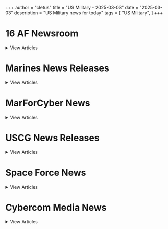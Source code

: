 +++ 
author = "cletus"
title = "US Military - 2025-03-03"
date = "2025-03-03"
description = "US Military news for today"
tags = [
    "US Military",
]
+++

# 16 AF Newsroom

<details>
<summary>View Articles</summary>
<br>

1 - <a href='https://www.google.com/search?q=16th+Air+Force+member+stays+resilient+through+kidney+disease' target='_blank' rel='noopener noreferrer'>Search - </a> <a href='https://12ft.io/https://www.16af.af.mil/Newsroom/Article-Display/Article/4062792/16th-air-force-member-stays-resilient-through-kidney-disease/' target='_blank' rel='noopener noreferrer'>16th Air Force member stays resilient through kidney disease</a>

2 - <a href='https://www.google.com/search?q=526th+Intelligence+Squadron+creates+MIDNITE+APEX%2C+increasing+combat+readiness+for+peer+conflict' target='_blank' rel='noopener noreferrer'>Search - </a> <a href='https://12ft.io/https://www.16af.af.mil/Newsroom/Article-Display/Article/4026872/526th-intelligence-squadron-creates-midnite-apex-increasing-combat-readiness-fo/' target='_blank' rel='noopener noreferrer'>526th Intelligence Squadron creates MIDNITE APEX, increasing combat readiness for peer conflict</a>

3 - <a href='https://www.google.com/search?q=363d+ISR+Wing+recognized+with+Meritorious+Unit+Award+from+June+1%2C+2023+to+May+31%2C+2024' target='_blank' rel='noopener noreferrer'>Search - </a> <a href='https://12ft.io/https://www.16af.af.mil/Newsroom/Article-Display/Article/4015496/363d-isr-wing-recognized-with-meritorious-unit-award-from-june-1-2023-to-may-31/' target='_blank' rel='noopener noreferrer'>363d ISR Wing recognized with Meritorious Unit Award from June 1, 2023 to May 31, 2024</a>

4 - <a href='https://www.google.com/search?q=AFTAC+hosts+scouts+for+merit+badge+event' target='_blank' rel='noopener noreferrer'>Search - </a> <a href='https://12ft.io/https://www.16af.af.mil/Newsroom/Article-Display/Article/3999424/aftac-hosts-scouts-for-merit-badge-event/' target='_blank' rel='noopener noreferrer'>AFTAC hosts scouts for merit badge event</a>

5 - <a href='https://www.google.com/search?q=COMACC%2C+Command+Chief+immerse+into+AFTAC+mission' target='_blank' rel='noopener noreferrer'>Search - </a> <a href='https://12ft.io/https://www.16af.af.mil/Newsroom/Article-Display/Article/3998301/comacc-command-chief-immerse-into-aftac-mission/' target='_blank' rel='noopener noreferrer'>COMACC, Command Chief immerse into AFTAC mission</a>

6 - <a href='https://www.google.com/search?q=16th+Air+Force+strengthens+strategic+partnerships%2C+increases+interoperability+in+NATO%C3%A2%C2%80%C2%99s+largest+cyber+defense+exercise' target='_blank' rel='noopener noreferrer'>Search - </a> <a href='https://12ft.io/https://www.16af.af.mil/Newsroom/Article-Display/Article/3992107/16th-air-force-strengthens-strategic-partnerships-increases-interoperability-in/' target='_blank' rel='noopener noreferrer'>16th Air Force strengthens strategic partnerships, increases interoperability in NATOâs largest cyber defense exercise</a>

7 - <a href='https://www.google.com/search?q=16th+Air+Force+continues+Poland+Cyber+Command+partnership+with+first-ever+malware+attack+exercise' target='_blank' rel='noopener noreferrer'>Search - </a> <a href='https://12ft.io/https://www.16af.af.mil/Newsroom/Article-Display/Article/3985460/16th-air-force-continues-poland-cyber-command-partnership-with-first-ever-malwa/' target='_blank' rel='noopener noreferrer'>16th Air Force continues Poland Cyber Command partnership with first-ever malware attack exercise</a>

8 - <a href='https://www.google.com/search?q=Defense+Attach%C3%A9+group+visits+16th+Air+Force%2C+prepares+for+integrated+deterrence' target='_blank' rel='noopener noreferrer'>Search - </a> <a href='https://12ft.io/https://www.16af.af.mil/Newsroom/Article-Display/Article/3925601/defense-attach-group-visits-16th-air-force-prepares-for-integrated-deterrence/' target='_blank' rel='noopener noreferrer'>Defense Attaché group visits 16th Air Force, prepares for integrated deterrence</a>

9 - <a href='https://www.google.com/search?q=Growing+Cyber+threats+prompt+Philippine+Army%C3%A2%C2%80%C2%99s+1st+16th+AF+visit' target='_blank' rel='noopener noreferrer'>Search - </a> <a href='https://12ft.io/https://www.16af.af.mil/Newsroom/Article-Display/Article/3928155/growing-cyber-threats-prompt-philippine-armys-1st-16th-af-visit/' target='_blank' rel='noopener noreferrer'>Growing Cyber threats prompt Philippine Armyâs 1st 16th AF visit</a>

10 - <a href='https://www.google.com/search?q=Commentary%3A+My+first+time+riding+the+Memorial+to+Memorial+Cycling+Event' target='_blank' rel='noopener noreferrer'>Search - </a> <a href='https://12ft.io/https://www.16af.af.mil/Newsroom/Article-Display/Article/3926621/commentary-my-first-time-riding-the-memorial-to-memorial-cycling-event/' target='_blank' rel='noopener noreferrer'>Commentary: My first time riding the Memorial to Memorial Cycling Event</a>

11 - <a href='https://www.google.com/search?q=US+Army+launches+2025+Tenant+Satisfaction+Survey+to+enhance+housing+quality' target='_blank' rel='noopener noreferrer'>Search - </a> <a href='https://12ft.io/https://www.16af.af.mil/Newsroom/article/283470/us_army_launches_2025_tenant_satisfaction_survey_to_enhance_housing_quality' target='_blank' rel='noopener noreferrer'>US Army launches 2025 Tenant Satisfaction Survey to enhance housing quality</a>

12 - <a href='https://www.google.com/search?q=Driscoll+sworn+in+as+26th+Secretary+of+the+Army' target='_blank' rel='noopener noreferrer'>Search - </a> <a href='https://12ft.io/https://www.16af.af.mil/Newsroom/article/283476/driscoll_sworn_in_as_26th_secretary_of_the_army' target='_blank' rel='noopener noreferrer'>Driscoll sworn in as 26th Secretary of the Army</a>

13 - <a href='https://www.google.com/search?q=FACT+SHEET%3A+Army+Food+Program' target='_blank' rel='noopener noreferrer'>Search - </a> <a href='https://12ft.io/https://www.16af.af.mil/Newsroom/article/283418/fact_sheet_army_food_program' target='_blank' rel='noopener noreferrer'>FACT SHEET: Army Food Program</a>

14 - <a href='https://www.google.com/search?q=Fort+Liberty+is+renamed+Fort+Bragg%2C+effective+immediately' target='_blank' rel='noopener noreferrer'>Search - </a> <a href='https://12ft.io/https://www.16af.af.mil/Newsroom/article/283111/fort_liberty_is_renamed_fort_bragg_effective_immediately' target='_blank' rel='noopener noreferrer'>Fort Liberty is renamed Fort Bragg, effective immediately</a>

15 - <a href='https://www.google.com/search?q=Army+prepares+to+celebrate+its+250th+birthday+on+June+14%2C+2025' target='_blank' rel='noopener noreferrer'>Search - </a> <a href='https://12ft.io/https://www.16af.af.mil/Newsroom/article/282965/army_prepares_to_celebrate_its_250th_birthday_on_june_14_2025' target='_blank' rel='noopener noreferrer'>Army prepares to celebrate its 250th birthday on June 14, 2025</a>

16 - <a href='https://www.google.com/search?q=Army+breaks+ground+on+state-of-the-art+6.8+mm+ammunition+production+facility' target='_blank' rel='noopener noreferrer'>Search - </a> <a href='https://12ft.io/https://www.16af.af.mil/Newsroom/article/282896/army_breaks_ground_on_state_of_the_art_6_8_mm_ammunition_production_facility' target='_blank' rel='noopener noreferrer'>Army breaks ground on state-of-the-art 6.8 mm ammunition production facility</a>

17 - <a href='https://www.google.com/search?q=U.S.+Army+South+leads+joint+task+force+in+support+of+illegal+alien+holding+operation+in+Guantanamo+Bay' target='_blank' rel='noopener noreferrer'>Search - </a> <a href='https://12ft.io/https://www.16af.af.mil/Newsroom/article/282782/u_s_army_south_leads_joint_task_force_in_support_of_illegal_alien_holding_operation_in_guantanamo_bay' target='_blank' rel='noopener noreferrer'>U.S. Army South leads joint task force in support of illegal alien holding operation in Guantanamo Bay</a>

18 - <a href='https://www.google.com/search?q=Army+identifies+Third+Soldier+involved+in+Helicopter+Crash' target='_blank' rel='noopener noreferrer'>Search - </a> <a href='https://12ft.io/https://www.16af.af.mil/Newsroom/article/282772/army_identifies_third_soldier_involved_in_helicopter_crash' target='_blank' rel='noopener noreferrer'>Army identifies Third Soldier involved in Helicopter Crash</a>

19 - <a href='https://www.google.com/search?q=FACT+SHEET%3A+DCA+Crash-Army+aviation+operational+insights+in+the+NCR' target='_blank' rel='noopener noreferrer'>Search - </a> <a href='https://12ft.io/https://www.16af.af.mil/Newsroom/article/282769/fact_sheet_dca_crash_army_aviation_operational_insights_in_the_ncr' target='_blank' rel='noopener noreferrer'>FACT SHEET: DCA Crash-Army aviation operational insights in the NCR</a>

20 - <a href='https://www.google.com/search?q=The+Department+of+Army+identifies+two+of+three+Army+Soldiers+involved+in+Helicopter+Crash' target='_blank' rel='noopener noreferrer'>Search - </a> <a href='https://12ft.io/https://www.16af.af.mil/Newsroom/article/282768/the_department_of_army_identifies_two_of_three_army_soldiers_involved_in_helicopter_crash' target='_blank' rel='noopener noreferrer'>The Department of Army identifies two of three Army Soldiers involved in Helicopter Crash</a>

21 - <a href='https://www.google.com/search?q=Recovery+Underway+for+U.S.+Army+Helicopter+Crash' target='_blank' rel='noopener noreferrer'>Search - </a> <a href='https://12ft.io/https://www.16af.af.mil/Newsroom/article/282760/recovery_underway_for_u_s_army_helicopter_crash' target='_blank' rel='noopener noreferrer'>Recovery Underway for U.S. Army Helicopter Crash</a>

22 - <a href='https://www.google.com/search?q=President+to+honor+seven+Soldiers+with+nation%E2%80%99s+top+valor+award' target='_blank' rel='noopener noreferrer'>Search - </a> <a href='https://12ft.io/https://www.16af.af.mil/Newsroom/article/282349/president_to_honor_seven_soldiers_with_nations_top_valor_award' target='_blank' rel='noopener noreferrer'>President to honor seven Soldiers with nation’s top valor award</a>

23 - <a href='https://www.google.com/search?q=Army+considers+microreactors+to+increase+installation+readiness+and+resilience' target='_blank' rel='noopener noreferrer'>Search - </a> <a href='https://12ft.io/https://www.16af.af.mil/Newsroom/article/282104/army_considers_microreactors_to_increase_installation_readiness_and_resilience' target='_blank' rel='noopener noreferrer'>Army considers microreactors to increase installation readiness and resilience</a>

24 - <a href='https://www.google.com/search?q=Honoring+excellence%3A+2024+Army+Acquisition+Executive+Awards+celebrate+acquisition+innovators' target='_blank' rel='noopener noreferrer'>Search - </a> <a href='https://12ft.io/https://www.16af.af.mil/Newsroom/article/282100/honoring_excellence_2024_army_acquisition_executive_awards_celebrate_acquisition_innovators' target='_blank' rel='noopener noreferrer'>Honoring excellence: 2024 Army Acquisition Executive Awards celebrate acquisition innovators</a>

25 - <a href='https://www.google.com/search?q=U.S.+Army+releases+%E2%80%98America%E2%80%99s+Army%3A+2024+Year+in+Review%E2%80%99' target='_blank' rel='noopener noreferrer'>Search - </a> <a href='https://12ft.io/https://www.16af.af.mil/Newsroom/article/281829/u_s_army_releases_americas_army_2024_year_in_review' target='_blank' rel='noopener noreferrer'>U.S. Army releases ‘America’s Army: 2024 Year in Review’</a>

26 - <a href='https://www.google.com/search?q=During+a+Pentagon+ceremony+the+Secretary+of+the+Army+appoints+five+new+civilian+aides' target='_blank' rel='noopener noreferrer'>Search - </a> <a href='https://12ft.io/https://www.16af.af.mil/Newsroom/article/281767/during_a_pentagon_ceremony_the_secretary_of_the_army_appoints_five_new_civilian_aides' target='_blank' rel='noopener noreferrer'>During a Pentagon ceremony the Secretary of the Army appoints five new civilian aides</a>

27 - <a href='https://www.google.com/search?q=Army+releases+Fiscal+Year+2024+Annual+Financial+Report+and+audit+results' target='_blank' rel='noopener noreferrer'>Search - </a> <a href='https://12ft.io/https://www.16af.af.mil/Newsroom/article/281378/army_releases_fiscal_year_2024_annual_financial_report_and_audit_results' target='_blank' rel='noopener noreferrer'>Army releases Fiscal Year 2024 Annual Financial Report and audit results</a>

28 - <a href='https://www.google.com/search?q=U.S.+Army+awards+contract+for+domestic+TNT+production' target='_blank' rel='noopener noreferrer'>Search - </a> <a href='https://12ft.io/https://www.16af.af.mil/Newsroom/article/281247/u_s_army_awards_contract_for_domestic_tnt_production' target='_blank' rel='noopener noreferrer'>U.S. Army awards contract for domestic TNT production</a>

29 - <a href='https://www.google.com/search?q=Army+launches+pilot+to+explore+generative+AI+for+acquisition+activities' target='_blank' rel='noopener noreferrer'>Search - </a> <a href='https://12ft.io/https://www.16af.af.mil/Newsroom/article/280500/army_launches_pilot_to_explore_generative_ai_for_acquisition_activities' target='_blank' rel='noopener noreferrer'>Army launches pilot to explore generative AI for acquisition activities</a>

30 - <a href='https://www.google.com/search?q=Army+to+pilot+secure%2C+cloud+environment+for+small+businesses+in+the+defense+industrial+base' target='_blank' rel='noopener noreferrer'>Search - </a> <a href='https://12ft.io/https://www.16af.af.mil/Newsroom/article/280537/army_to_pilot_secure_cloud_environment_for_small_businesses_in_the_defense_industrial_base' target='_blank' rel='noopener noreferrer'>Army to pilot secure, cloud environment for small businesses in the defense industrial base</a>

31 - <a href='https://www.google.com/search?q=Army+exceeds+FY+2024+active+duty+recruiting+goals' target='_blank' rel='noopener noreferrer'>Search - </a> <a href='https://12ft.io/https://www.16af.af.mil/Newsroom/article/280028/army_exceeds_fy_2024_active_duty_recruiting_goals' target='_blank' rel='noopener noreferrer'>Army exceeds FY 2024 active duty recruiting goals</a>

32 - <a href='https://www.google.com/search?q=2024+class+of+the+Army+Acquisition+Hall+of+Fame+announced' target='_blank' rel='noopener noreferrer'>Search - </a> <a href='https://12ft.io/https://www.16af.af.mil/Newsroom/article/279956/2024_class_of_the_army_acquisition_hall_of_fame_announced' target='_blank' rel='noopener noreferrer'>2024 class of the Army Acquisition Hall of Fame announced</a>

33 - <a href='https://www.google.com/search?q=Ukrainian+President+Zelenskyy+praises+Scranton%2C+DOD+for+role+supporting+Ukraine' target='_blank' rel='noopener noreferrer'>Search - </a> <a href='https://12ft.io/https://www.16af.af.mil/Newsroom/article/279907/ukrainian_president_zelenskyy_praises_scranton_dod_for_role_supporting_ukraine' target='_blank' rel='noopener noreferrer'>Ukrainian President Zelenskyy praises Scranton, DOD for role supporting Ukraine</a>

34 - <a href='https://www.google.com/search?q=In+letter+to+Congress%2C+Army+Secretary+outlines+Continuing+Resolution+concerns' target='_blank' rel='noopener noreferrer'>Search - </a> <a href='https://12ft.io/https://www.16af.af.mil/Newsroom/article/279836/in_letter_to_congress_army_secretary_outlines_continuing_resolution_concerns' target='_blank' rel='noopener noreferrer'>In letter to Congress, Army Secretary outlines Continuing Resolution concerns</a>

</details>

# Marines News Releases

<details>
<summary>View Articles</summary>
<br>

1 - <a href='https://www.google.com/search?q=02%2F04%2F2025Marine+Corps+Passes+FY24+Financial+AuditFor+the+second+year+in+a+row%2C+independent+auditors+verified+that+the+Marine+Corps%E2%80%99+financial+records+are+materially+accurate%2C+complete%2C+and+compliant+with+federal+regulations+and+issued+an+unmodified+opinion+for+Fiscal+Year+2024.Read+More' target='_blank' rel='noopener noreferrer'>Search - </a> <a href='https://12ft.io/https://www.marines.mil/News/Press-Releases/Press-Release-Display/Article/4052117/marine-corps-passes-fy24-financial-audit/' target='_blank' rel='noopener noreferrer'>02/04/2025Marine Corps Passes FY24 Financial AuditFor the second year in a row, independent auditors verified that the Marine Corps’ financial records are materially accurate, complete, and compliant with federal regulations and issued an unmodified opinion for Fiscal Year 2024.Read More</a>

2 - <a href='https://www.google.com/search?q=02%2F03%2F2025Deputy+Commandant+for+Aviation+Unveils+2025+Aviation+Plan%2C+Reinforcing+Future+Readiness+and+Technological+IntegrationHeadquarters+Marine+Corps+Aviation+released+the+2025+Marine+Corps+Aviation+Plan%2C+outlining+a+strategic+framework+that+balances+responding+to+today%E2%80%99s+crises+with+modernizing+Marine+Aviation+to+ensure+the+Corps+is+prepared+for+tomorrow%27s+fight.+TheRead+More' target='_blank' rel='noopener noreferrer'>Search - </a> <a href='https://12ft.io/https://www.marines.mil/News/Press-Releases/Press-Release-Display/Article/4047771/deputy-commandant-for-aviation-unveils-2025-aviation-plan-reinforcing-future-re/' target='_blank' rel='noopener noreferrer'>02/03/2025Deputy Commandant for Aviation Unveils 2025 Aviation Plan, Reinforcing Future Readiness and Technological IntegrationHeadquarters Marine Corps Aviation released the 2025 Marine Corps Aviation Plan, outlining a strategic framework that balances responding to today’s crises with modernizing Marine Aviation to ensure the Corps is prepared for tomorrow's fight. TheRead More</a>

3 - <a href='https://www.google.com/search?q=12%2F20%2F2024Death+of+General+Thomas+R.+Morgan%2C+21st+Assistant+Commandant+of+the+Marine+CorpsThe+Marine+Corps+announces+the+passing+of+the+21st+Assistant+Commandant+of+the+Marine+Corps%2C+General+Thomas+R.+Morgan+on+December+6%2C+2024.Read+More' target='_blank' rel='noopener noreferrer'>Search - </a> <a href='https://12ft.io/https://www.marines.mil/News/Press-Releases/Press-Release-Display/Article/4014125/death-of-general-thomas-r-morgan-21st-assistant-commandant-of-the-marine-corps/' target='_blank' rel='noopener noreferrer'>12/20/2024Death of General Thomas R. Morgan, 21st Assistant Commandant of the Marine CorpsThe Marine Corps announces the passing of the 21st Assistant Commandant of the Marine Corps, General Thomas R. Morgan on December 6, 2024.Read More</a>

4 - <a href='https://www.google.com/search?q=12%2F19%2F2024Marine+Corps+releases+Talent+Management+Update%2C+remains+committed+to+empowering+Marines+while+enhancing+lethalityThe+Marine+Corps+released+the+latest+Talent+Management+update+in+support+of+Force+Design%2C+highlighting+the+continuous+efforts+to+modernize+and+innovate+its+talent+management+systems%2C+enhancing+readiness+and+empowering+Marines+to+thrive+in+a+dynamic+operational+environment.+Building+on+the+foundation+set+by+Talent+Management+2030+and+the+Talent+Management+Campaign+Plan+2023-2025%2C+Manpower+and+Reserve+Affairs+%28M%26RA%29+achieved+significant+milestones+in+retaining%2C+developing%2C+and+optimizing+the+force.Read+More' target='_blank' rel='noopener noreferrer'>Search - </a> <a href='https://12ft.io/https://www.marines.mil/News/Press-Releases/Press-Release-Display/Article/4012676/marine-corps-releases-talent-management-update-remains-committed-to-empowering/' target='_blank' rel='noopener noreferrer'>12/19/2024Marine Corps releases Talent Management Update, remains committed to empowering Marines while enhancing lethalityThe Marine Corps released the latest Talent Management update in support of Force Design, highlighting the continuous efforts to modernize and innovate its talent management systems, enhancing readiness and empowering Marines to thrive in a dynamic operational environment. Building on the foundation set by Talent Management 2030 and the Talent Management Campaign Plan 2023-2025, Manpower and Reserve Affairs (M&RA) achieved significant milestones in retaining, developing, and optimizing the force.Read More</a>

5 - <a href='https://www.google.com/search?q=12%2F14%2F2024USMC%2FMOD+Joint+Statement+-+Commencement+of+Force+FlowA+small+detachment+of+approximately+100+logistics+support+Marines+from+III+Marine+Expeditionary+Force+%28MEF%29+has+started+to+relocate+from+Okinawa+to+Guam+in+line+with+the+Joint+Statement+of+the+Security+Consultative+Committee+%28%E2%80%9C2%2B2%E2%80%9D%29+on+July+28%2C+2024.Read+More' target='_blank' rel='noopener noreferrer'>Search - </a> <a href='https://12ft.io/https://www.marines.mil/News/Press-Releases/Press-Release-Display/Article/4002316/usmcmod-joint-statement-commencement-of-force-flow/' target='_blank' rel='noopener noreferrer'>12/14/2024USMC/MOD Joint Statement - Commencement of Force FlowA small detachment of approximately 100 logistics support Marines from III Marine Expeditionary Force (MEF) has started to relocate from Okinawa to Guam in line with the Joint Statement of the Security Consultative Committee (“2+2”) on July 28, 2024.Read More</a>

6 - <a href='https://www.google.com/search?q=09%2F23%2F2024Marine+Corps+crushes+fiscal+year+2024+end+strength+with+historic+retention%2C+recruiting+successThe+Marine+Corps+achieved+historic+first-term+reenlistment+numbers+and+exceeded+its+retention+goal+for+Fiscal+Year+2024+in+a+competitive+and+challenging+environment.++Engaged+leaders+across+the+Marine+Corps+retained+the+most+qualified+Marines+at+levels+not+seen+in+over+a+decade.+Additionally%2C+these+efforts+contributed+to+the+Marine+Corps+exceeding+its+authorized+end+strength+requirement%2C+which+is+a+summation+of+recruiting+and+retention+efforts.Read+More' target='_blank' rel='noopener noreferrer'>Search - </a> <a href='https://12ft.io/https://www.marines.mil/News/Press-Releases/Press-Release-Display/Article/3913938/marine-corps-crushes-fiscal-year-2024-end-strength-with-historic-retention-recr/' target='_blank' rel='noopener noreferrer'>09/23/2024Marine Corps crushes fiscal year 2024 end strength with historic retention, recruiting successThe Marine Corps achieved historic first-term reenlistment numbers and exceeded its retention goal for Fiscal Year 2024 in a competitive and challenging environment.  Engaged leaders across the Marine Corps retained the most qualified Marines at levels not seen in over a decade. Additionally, these efforts contributed to the Marine Corps exceeding its authorized end strength requirement, which is a summation of recruiting and retention efforts.Read More</a>

7 - <a href='https://www.google.com/search?q=08%2F08%2F2024SECNAV+Del+Toro+Reflects+on+Three+Years+in+Office+at+the+Future+Warfighting+SymposiumSecretary+of+the+Navy+Carlos+Del+Toro+delivered+remarks+at+the+Future+Warfighting+Symposium+at+the+Naval+War+College+in+Newport%2C+R.I.%2C+Aug.+8.+Secretary+Del+Toro+addressed+new+Naval+War+College+%28NWC%29+students%2C+faculty%2C+and+staff+on+the+eve+of+his+third+anniversary+in+office.Read+More' target='_blank' rel='noopener noreferrer'>Search - </a> <a href='https://12ft.io/https://www.marines.mil/News/Press-Releases/Press-Release-Display/Article/3867626/secnav-del-toro-reflects-on-three-years-in-office-at-the-future-warfighting-sym/' target='_blank' rel='noopener noreferrer'>08/08/2024SECNAV Del Toro Reflects on Three Years in Office at the Future Warfighting SymposiumSecretary of the Navy Carlos Del Toro delivered remarks at the Future Warfighting Symposium at the Naval War College in Newport, R.I., Aug. 8. Secretary Del Toro addressed new Naval War College (NWC) students, faculty, and staff on the eve of his third anniversary in office.Read More</a>

8 - <a href='https://www.google.com/search?q=07%2F24%2F2024MARINE+BARRACKS+WASHINGTON+TO+HOST+ENLISTED-LED+EVENING+PARADEMarine+Barracks+Washington+will+host+an+enlisted-led+Evening+Parade+at+Marine+Barracks+Washington%2C+D.C.%2C+this+Friday%2C+July+26+at+8%3A45+pm.Read+More' target='_blank' rel='noopener noreferrer'>Search - </a> <a href='https://12ft.io/https://www.marines.mil/News/Press-Releases/Press-Release-Display/Article/3849706/marine-barracks-washington-to-host-enlisted-led-evening-parade/' target='_blank' rel='noopener noreferrer'>07/24/2024MARINE BARRACKS WASHINGTON TO HOST ENLISTED-LED EVENING PARADEMarine Barracks Washington will host an enlisted-led Evening Parade at Marine Barracks Washington, D.C., this Friday, July 26 at 8:45 pm.Read More</a>

9 - <a href='https://www.google.com/search?q=06%2F25%2F2024Marine+Corps+launches+Barracks+Digital+Maintenance+Request+System+Service-WideThe+Marine+Corps+launched+and+has+fully+implemented+QSRMax%2C+which+is+the+service%E2%80%99s+main+effort+to+upgrade+its+maintenance+request+system+from+analog+to+digital.Read+More' target='_blank' rel='noopener noreferrer'>Search - </a> <a href='https://12ft.io/https://www.marines.mil/News/Press-Releases/Press-Release-Display/Article/3816553/marine-corps-launches-barracks-digital-maintenance-request-system-service-wide/' target='_blank' rel='noopener noreferrer'>06/25/2024Marine Corps launches Barracks Digital Maintenance Request System Service-WideThe Marine Corps launched and has fully implemented QSRMax, which is the service’s main effort to upgrade its maintenance request system from analog to digital.Read More</a>

10 - <a href='https://www.google.com/search?q=06%2F12%2F2024CMC+Signs+the+First+Training+and+Education+Annual+Report+on+Force+DesignU.S.+Marine+Corps+Commandant+General+Eric+M.+Smith+has+signed+the+U.S.+Marine+Corps+Training+and+Education+Annual+Report+%28TEAR%29%2C+June%2C+12%2C+2024.+Published+and+distributed+by+Commanding+General+U.S.+Marine+Corps+Training+and+Education+Command+%28TECOM%29+Lieutenant+General+Kevin+M.+Iiams%2C+the+TEAR+is+the+first+annual+report+since+the+publishing+of+Training+and+Education+2030+%28TE2030%29+by+General+David+H.+Berger%2C+the+38th+Commandant+of+the+Marine+Corps.+The+14-page+document+outlines+how+CG+TECOM+has+organized%2C+progressed%2C+and+accomplished+the+37+Force+Design+directed+actions+from+TE2030.Read+More' target='_blank' rel='noopener noreferrer'>Search - </a> <a href='https://12ft.io/https://www.marines.mil/News/Press-Releases/Press-Release-Display/Article/3804646/cmc-signs-the-first-training-and-education-annual-report-on-force-design/' target='_blank' rel='noopener noreferrer'>06/12/2024CMC Signs the First Training and Education Annual Report on Force DesignU.S. Marine Corps Commandant General Eric M. Smith has signed the U.S. Marine Corps Training and Education Annual Report (TEAR), June, 12, 2024. Published and distributed by Commanding General U.S. Marine Corps Training and Education Command (TECOM) Lieutenant General Kevin M. Iiams, the TEAR is the first annual report since the publishing of Training and Education 2030 (TE2030) by General David H. Berger, the 38th Commandant of the Marine Corps. The 14-page document outlines how CG TECOM has organized, progressed, and accomplished the 37 Force Design directed actions from TE2030.Read More</a>

</details>

# MarForCyber News

<details>
<summary>View Articles</summary>
<br>

1 - <a href='https://www.google.com/search?q=Marines+with+Marine+Corps+Forces+Cyberspace+Command+-+Marines+with+Marine+Corps+Forces+Cyberspace+Command+pose+for+photos+in+cyber+operations+room+at+Lasswell+Hall+aboard+Fort+Meade%2C+Maryland%2C+Feb.+5%2C+2020.+MARFORCYBER+Marines+conduct+offensive+and+defensive+cyber+operations+in+support+of+United+States+Cyber+Command+and+operate%2C+secure+and+defend+the+Marine+Corps+Enterprise+Network.+This+image+is+a+photo+illustration.The+Marine+Corps+is+Stepping+Up+its+Efforts+to+Turn+its+Network+into+a+WeaponWhen+the+United+States+must+rapidly+respond+to+crisis%2C+it+sends+the+U.S.+Marine+Corps.+Organized+in+a+self-sufficient+unit%2C+a+Marine+Air+Ground+Task+Force+%28MAGTF%29+brings+together+the+Marine+Corps%27+infantry%2C+armored%2C+artillery%2C+air%2C+command%2C+and+logistics+power+to+conduct+highly-coordinated+amphibious+operations+and+landings+abroad.These+operationsRead+More' target='_blank' rel='noopener noreferrer'>Search - </a> <a href='https://12ft.io/https://www.marforcyber.marines.mil/News/Article/Article/3109116/the-marine-corps-is-stepping-up-its-efforts-to-turn-its-network-into-a-weapon/' target='_blank' rel='noopener noreferrer'>Marines with Marine Corps Forces Cyberspace Command - Marines with Marine Corps Forces Cyberspace Command pose for photos in cyber operations room at Lasswell Hall aboard Fort Meade, Maryland, Feb. 5, 2020. MARFORCYBER Marines conduct offensive and defensive cyber operations in support of United States Cyber Command and operate, secure and defend the Marine Corps Enterprise Network. This image is a photo illustration.The Marine Corps is Stepping Up its Efforts to Turn its Network into a WeaponWhen the United States must rapidly respond to crisis, it sends the U.S. Marine Corps. Organized in a self-sufficient unit, a Marine Air Ground Task Force (MAGTF) brings together the Marine Corps' infantry, armored, artillery, air, command, and logistics power to conduct highly-coordinated amphibious operations and landings abroad.These operationsRead More</a>

2 - <a href='https://www.google.com/search?q=Marine+Corps+Enhances+its+Cyber+Cecurity+Posture+by+Activating+3d+Network+BattalionThe+Marine+Corps+is+modernizing+how+it+commands+and+controls+its+enterprise+network.%C2%A0+A+dedicated+group+will+now+empower+the+Corps%E2%80%99+ability+to+prevent+and+counter+adversarial+cyber-attacks+and+minimize+network+disruptions+and+outages.Read+More' target='_blank' rel='noopener noreferrer'>Search - </a> <a href='https://12ft.io/https://www.marforcyber.marines.mil/News/Article/Article/2946604/marine-corps-enhances-its-cyber-cecurity-posture-by-activating-3d-network-batta/' target='_blank' rel='noopener noreferrer'>Marine Corps Enhances its Cyber Cecurity Posture by Activating 3d Network BattalionThe Marine Corps is modernizing how it commands and controls its enterprise network.  A dedicated group will now empower the Corps’ ability to prevent and counter adversarial cyber-attacks and minimize network disruptions and outages.Read More</a>

3 - <a href='https://www.google.com/search?q=MARFORCYBER%2C+MARFORRES%2C+NETWORK%2C+NETACT-RES%2C+MFR%2C+MCCOG+-+Col.+Thomas+Cleaver+%28left%29%2C+commanding+officer%2C+Marine+Corps+Cyberspace+Operations+Group+%28MCCOG%29%2C+Marine+Forces+Cyber+Command+%28MARFORCYBER%29%2C+takes+charge+of+the+formations+of+U.S.+Marines+and+civilians+during+the+Network+Activity+Reserve+%28NetAct-Res%29+activation+ceremony+at+Marine+Corps+Support+Facility+New+Orleans%2C+Nov.+1%2C+2021.Marine+Corps+Activates+Newest+Cyber+Defense+Unit+to+Secure%2C+Defend+Reserve+Force+in+CyberspaceThe+Marine+Corps+has+activated+a+new+unit+of+cyber+warriors+in+New+Orleans+to+combat+the+ever-increasing+threats+in+cyberspace+in+an+effort+to+unify+all+cyber+operations+across+the+Corps.+Unbeknownst+to+many%2C+adversaries+are+disregarding+traditional+boundaries+in+attempts+to+disrupt+and+degrade+communications%2C+as+well+as%2C+steal+critical+defense+information+on+a+daily+basis.+This+unit+is+responsible+for+hardening%2C+defending%2C+and+countering+those+threats+for+the+Reserve+Component+spread+across+the+United+States+at+158+Home+Training+Centers.Read+More' target='_blank' rel='noopener noreferrer'>Search - </a> <a href='https://12ft.io/https://www.marforcyber.marines.mil/News/Article/Article/2829653/marine-corps-activates-newest-cyber-defense-unit-to-secure-defend-reserve-force/' target='_blank' rel='noopener noreferrer'>MARFORCYBER, MARFORRES, NETWORK, NETACT-RES, MFR, MCCOG - Col. Thomas Cleaver (left), commanding officer, Marine Corps Cyberspace Operations Group (MCCOG), Marine Forces Cyber Command (MARFORCYBER), takes charge of the formations of U.S. Marines and civilians during the Network Activity Reserve (NetAct-Res) activation ceremony at Marine Corps Support Facility New Orleans, Nov. 1, 2021.Marine Corps Activates Newest Cyber Defense Unit to Secure, Defend Reserve Force in CyberspaceThe Marine Corps has activated a new unit of cyber warriors in New Orleans to combat the ever-increasing threats in cyberspace in an effort to unify all cyber operations across the Corps. Unbeknownst to many, adversaries are disregarding traditional boundaries in attempts to disrupt and degrade communications, as well as, steal critical defense information on a daily basis. This unit is responsible for hardening, defending, and countering those threats for the Reserve Component spread across the United States at 158 Home Training Centers.Read More</a>

4 - <a href='https://www.google.com/search?q=1st+Network+Activity+-+National+Capital+Region+-+Col.+Edward+J.+Debish%2C+the+commanding+officer+of+Marine+Corps+Cyberspace+Operations+Group+speaks+to+Marines+and+civilians+who+are+part+of+the+new+Network+Activity+-+National+Capital+Region+%28NCR%29+during+an+activation+ceremony+at+Marine+Corps+Base+Quantico%2C+Virginia%2C+Aug.+31%2C+2020.+Debish+said+%E2%80%9Cwhat+this+does+for+the+Marine+Corps%2C+the+big+bang+for+our+buck%2C+is+it+provides+unity+of+command+and+unity+of+effort.%E2%80%9D+The+network+provides+robust%2C+seamless%2C+and+secure+end%E2%80%90to%E2%80%90end+communications+for+all+Marines%3B+from+the+supporting+establishment+to+forward-deployed+forces.Marine+Corps+Activates+Network+Activity+-+NCR+to+Provide+Unity+of+Command+and+Effort+to+the+Enterprise+NetworkThe+Marine+Corps+is+modernizing+how+it+commands+and+controls+its+enterprise+network.+Now+a+dedicated+group+will+upgrade+the+Corps%E2%80%99+ability+to+prevent+and+counter+adversarial+cyber-attacks+and+minimize+network+disruptions+and+outages.Read+More' target='_blank' rel='noopener noreferrer'>Search - </a> <a href='https://12ft.io/https://www.marforcyber.marines.mil/News/Article/Article/2333386/marine-corps-activates-network-activity-ncr-to-provide-unity-of-command-and-eff/' target='_blank' rel='noopener noreferrer'>1st Network Activity - National Capital Region - Col. Edward J. Debish, the commanding officer of Marine Corps Cyberspace Operations Group speaks to Marines and civilians who are part of the new Network Activity - National Capital Region (NCR) during an activation ceremony at Marine Corps Base Quantico, Virginia, Aug. 31, 2020. Debish said “what this does for the Marine Corps, the big bang for our buck, is it provides unity of command and unity of effort.” The network provides robust, seamless, and secure end‐to‐end communications for all Marines; from the supporting establishment to forward-deployed forces.Marine Corps Activates Network Activity - NCR to Provide Unity of Command and Effort to the Enterprise NetworkThe Marine Corps is modernizing how it commands and controls its enterprise network. Now a dedicated group will upgrade the Corps’ ability to prevent and counter adversarial cyber-attacks and minimize network disruptions and outages.Read More</a>

5 - <a href='https://www.google.com/search?q=Midshipmen+pose+for+a+photo+with+David+Luber%2C+Executive+Director%2C+United+States+Cyber+Command%2C+at+DreamPort+in+Columbia%2C+Md.%2C+August+14.+-+Midshipmen+pose+for+a+photo+with+David+Luber%2C+Executive+Director%2C+United+States+Cyber+Command%2C+at+DreamPort+in+Columbia%2C+Md.%2C+August+14.Future+Cyberspace+Operators%3A+20+Interns+Take+Up+Cyberwarfare+Summer+InternshipThe+Marines+are+looking+for+the+best+and+brightest+minds+to+lead+cyberspace+operators+in+defense+of+the+Nation.+Nineteen+U.S.+Naval+Academy+Midshipmen+and+one+Marine+sergeant+with+the+Marine+Corps+Enlisted+Commissioning+Education+Program+from+The+Citadel+joined+Marine+Corps+Forces+Cyberspace+Command+for+a+summer+internship+at+Fort+George+G.+Meade%2C+Maryland.+The+interns%2C+hosted+in+two+waves+to+mitigate+the+spread+of+COVID-19%2C+were+divided+into+small+teams+and+embedded+with+seven+of+MARFORCYBER%E2%80%99s+cyber+mission+force+teams+from+22+June+to+14+August...Read+More' target='_blank' rel='noopener noreferrer'>Search - </a> <a href='https://12ft.io/https://www.marforcyber.marines.mil/News/Article/Article/2333524/future-cyberspace-operators-20-interns-take-up-cyberwarfare-summer-internship/' target='_blank' rel='noopener noreferrer'>Midshipmen pose for a photo with David Luber, Executive Director, United States Cyber Command, at DreamPort in Columbia, Md., August 14. - Midshipmen pose for a photo with David Luber, Executive Director, United States Cyber Command, at DreamPort in Columbia, Md., August 14.Future Cyberspace Operators: 20 Interns Take Up Cyberwarfare Summer InternshipThe Marines are looking for the best and brightest minds to lead cyberspace operators in defense of the Nation. Nineteen U.S. Naval Academy Midshipmen and one Marine sergeant with the Marine Corps Enlisted Commissioning Education Program from The Citadel joined Marine Corps Forces Cyberspace Command for a summer internship at Fort George G. Meade, Maryland. The interns, hosted in two waves to mitigate the spread of COVID-19, were divided into small teams and embedded with seven of MARFORCYBER’s cyber mission force teams from 22 June to 14 August...Read More</a>

6 - <a href='https://www.google.com/search?q=U.S.+Marines+assigned+to+1st+Network+Battalion%2C+Marine+Corps+Cyberspace+Operations+Group%2C+stand+in+formation+during+the+battalion+transfer+of+authority+at+Marine+Corps+Base+Camp+Pendleton%2C+California%2C+June+4%2C+2020.+1st+Network+Bn.%2C+the+first+of+six+new+Marine+Corps+network+units%2C+was+created+to+improve+oversight%2C+command%2C+and+control+of+the+Marine+Corps+enterprise+network+while+managing+building+and+local+area+networks+around+base.+%28U.S.+Marine+Corps+photo+by+Staff+Sgt.+Donald+Holbert%29+-+U.S.+Marines+assigned+to+1st+Network+Battalion%2C+Marine+Corps+Cyberspace+Operations+Group%2C+stand+in+formation+during+the+battalion+transfer+of+authority+at+Marine+Corps+Base+Camp+Pendleton%2C+California%2C+June+4%2C+2020.+1st+Network+Bn.%2C+the+first+of+six+new+Marine+Corps+network+units%2C+was+created+to+improve+oversight%2C+command%2C+and+control+of+the+Marine+Corps+enterprise+network+while+managing+building+and+local+area+networks+around+base.+%28U.S.+Marine+Corps+photo+by+Staff+Sgt.+Donald+Holbert%29Marine+Corps+Activates+New+Battalion+to+Fight+in+CyberspaceAn+impactful+change+to+Marine+Corps+cyberspace+and+information+technology+modernization+occurred+on+June+4%2C+2020%2C+aboard+Marine+Corps+Base+Camp+Pendleton%2C+California%2C+with+the+activation+of+1st+Network+Battalion%2C+which+marked+the+beginning+of+the+Marine+Corps+Enterprise+Network+%28MCEN%29+Command+and+Control+%28C2%29+modernization+implementation+plan.Read+More' target='_blank' rel='noopener noreferrer'>Search - </a> <a href='https://12ft.io/https://www.marforcyber.marines.mil/News/Article/Article/2228496/marine-corps-activates-new-battalion-to-fight-in-cyberspace/' target='_blank' rel='noopener noreferrer'>U.S. Marines assigned to 1st Network Battalion, Marine Corps Cyberspace Operations Group, stand in formation during the battalion transfer of authority at Marine Corps Base Camp Pendleton, California, June 4, 2020. 1st Network Bn., the first of six new Marine Corps network units, was created to improve oversight, command, and control of the Marine Corps enterprise network while managing building and local area networks around base. (U.S. Marine Corps photo by Staff Sgt. Donald Holbert) - U.S. Marines assigned to 1st Network Battalion, Marine Corps Cyberspace Operations Group, stand in formation during the battalion transfer of authority at Marine Corps Base Camp Pendleton, California, June 4, 2020. 1st Network Bn., the first of six new Marine Corps network units, was created to improve oversight, command, and control of the Marine Corps enterprise network while managing building and local area networks around base. (U.S. Marine Corps photo by Staff Sgt. Donald Holbert)Marine Corps Activates New Battalion to Fight in CyberspaceAn impactful change to Marine Corps cyberspace and information technology modernization occurred on June 4, 2020, aboard Marine Corps Base Camp Pendleton, California, with the activation of 1st Network Battalion, which marked the beginning of the Marine Corps Enterprise Network (MCEN) Command and Control (C2) modernization implementation plan.Read More</a>

7 - <a href='https://www.google.com/search?q=Marines+attending+the+Gamerjibe+virtual+career+fair+on+May+20%2C+2020+occupy+the+Marine+Corps+booth.++The+fair+provided+Students+interested+in+technological+careers+the+opportunity+to+connect+virtually+and+free+of+charge+using+an+immersive+and+interactive+experience.+-+Marines+attending+the+Gamerjibe+virtual+career+fair+on+May+20%2C+2020+occupy+the+Marine+Corps+booth.++The+fair+provided+Students+interested+in+technological+careers+the+opportunity+to+connect+virtually+and+free+of+charge+using+an+immersive+and+interactive+experience.Innovating+with+Virtual+RecruitingRecruiters+with+the+8th+Marine+Corps+District+attended+their+first+online+virtual+career+fair+hosted+by+Gamerjibe+on+May+20%2C+2020.+Also+attending+the+fair+were+Marines+with+Marine+Corps+Forces+Cyberspace+Command+and+Marine+Corps+Tactical+Systems+Support+Activity.+The+online+event%2C+which+was+free+and+open+to+the+public%2C+helped+Marine+recruiters+educate+and+inform+potential+candidates+in+attendance+while+simultaneously+engaging+with+other+entrepreneurs+and+tech+businesses+in+attendance%2C+all+while+from+the+safety+of+home.+Attendees+could+voice%2C+video+and+text+chat+with+Marines+while+exploring+the+virtual+booth+for+more+information+on+technical+career+opportunities+with+the+Marine+Corps.Read+More' target='_blank' rel='noopener noreferrer'>Search - </a> <a href='https://12ft.io/https://www.marforcyber.marines.mil/News/Article/Article/2207910/innovating-with-virtual-recruiting/' target='_blank' rel='noopener noreferrer'>Marines attending the Gamerjibe virtual career fair on May 20, 2020 occupy the Marine Corps booth.  The fair provided Students interested in technological careers the opportunity to connect virtually and free of charge using an immersive and interactive experience. - Marines attending the Gamerjibe virtual career fair on May 20, 2020 occupy the Marine Corps booth.  The fair provided Students interested in technological careers the opportunity to connect virtually and free of charge using an immersive and interactive experience.Innovating with Virtual RecruitingRecruiters with the 8th Marine Corps District attended their first online virtual career fair hosted by Gamerjibe on May 20, 2020. Also attending the fair were Marines with Marine Corps Forces Cyberspace Command and Marine Corps Tactical Systems Support Activity. The online event, which was free and open to the public, helped Marine recruiters educate and inform potential candidates in attendance while simultaneously engaging with other entrepreneurs and tech businesses in attendance, all while from the safety of home. Attendees could voice, video and text chat with Marines while exploring the virtual booth for more information on technical career opportunities with the Marine Corps.Read More</a>

8 - <a href='https://www.google.com/search?q=Marine+Corps+veteran+Staff+Sergeant+Nathanial+Vanderhayden%2C+formerly+a+Marine+Corps+cyber+operator%2C+takes+a+group+photo+with+old+friends%2C+after+receiving+the+Meritorious+Service+Medal+at+a+dinner+February+18th.+-+Marine+Corps+veteran+Staff+Sergeant+Nathanial+Vanderhayden%2C+formerly+a+Marine+Corps+cyber+operator%2C+takes+a+group+photo+with+old+friends%2C+after+receiving+the+Meritorious+Service+Medal+at+a+dinner+February+18th.+Major+General+Matthew+Glavy%2C+and+Sgt.+Maj.+Dan+Krause%2C+the+commanding+general+and+sergeant+major+of+Marine+Corps+Forces+Cyberspace+Command%2C+awarded+Nate+with+the+Meritorious+Service+Medal+for+the+superior+performance+of+his+duties.+%28U.S.+Marine+Corps+photo+by+Lance+Cpl.+Garrett+Gillespie%29Nathan+Vanderhayden+%7C+From+Marine+to+BusinessmanMarine+Corps+veteran+Nathanial+Vanderhayden%2C+formerly+a+Marine+Corps+cyber+operator%2C+received+the+Meritorious+Service+Medal+at+a+dinner+on+February+18th.Read+More' target='_blank' rel='noopener noreferrer'>Search - </a> <a href='https://12ft.io/https://www.marforcyber.marines.mil/News/Article/Article/2194900/nathan-vanderhayden-from-marine-to-businessman/' target='_blank' rel='noopener noreferrer'>Marine Corps veteran Staff Sergeant Nathanial Vanderhayden, formerly a Marine Corps cyber operator, takes a group photo with old friends, after receiving the Meritorious Service Medal at a dinner February 18th. - Marine Corps veteran Staff Sergeant Nathanial Vanderhayden, formerly a Marine Corps cyber operator, takes a group photo with old friends, after receiving the Meritorious Service Medal at a dinner February 18th. Major General Matthew Glavy, and Sgt. Maj. Dan Krause, the commanding general and sergeant major of Marine Corps Forces Cyberspace Command, awarded Nate with the Meritorious Service Medal for the superior performance of his duties. (U.S. Marine Corps photo by Lance Cpl. Garrett Gillespie)Nathan Vanderhayden | From Marine to BusinessmanMarine Corps veteran Nathanial Vanderhayden, formerly a Marine Corps cyber operator, received the Meritorious Service Medal at a dinner on February 18th.Read More</a>

9 - <a href='https://www.google.com/search?q=Maj.+Gen.+Matthew+G.+Glavy%2C+Marine+Corps+Forces+Cyberspace+Command+and+Joint+Task+Force+Ares+commander%2C+presides+over+a+relief+and+appointment+ceremony+in+Lasswell+Hall%2C+Fort+Meade%2C+Maryland%2C+Mar.+19%2C+2020.+During+the+ceremony%2C+Sgt.+Maj.+Daniel+L.+Krause+relinquished+his+duties+as+the+sergeant+major+of+MARFORCYBER+while+Sgt.+Maj.+Jay+D.+Williamson+was+appointed+to+fill+the+role.+%28Department+of+Defense+photo+by+Joseph+Wilbanks%29+-+Maj.+Gen.+Matthew+G.+Glavy%2C+Marine+Corps+Forces+Cyberspace+Command+and+Joint+Task+Force+Ares+commander%2C+presides+over+a+relief+and+appointment+ceremony+in+Lasswell+Hall%2C+Fort+Meade%2C+Maryland%2C+Mar.+19%2C+2020.+During+the+ceremony%2C+Sgt.+Maj.+Daniel+L.+Krause+relinquished+his+duties+as+the+sergeant+major+of+MARFORCYBER+while+Sgt.+Maj.+Jay+D.+Williamson+was+appointed+to+fill+the+role.+%28Department+of+Defense+photo+by+Joseph+Wilbanks%29MARFORCYBER+Hosts+Digital+Relief+and+Appointment+Ceremony%3A+Bids+Sgt.+Maj.+Krause+Farewell%2C+Welcomes+Sgt.+Maj.+Williamson+Through+Video+ConferenceFORT+GEORGE+G.+MEADE%2C+Md.+%E2%80%93+Sgt.+Maj.+Daniel+L.+Krause+relinquished+his+duties+as+the+sergeant+major+of+Marine+Corps+Forces+Cyberspace+Command+during+a+unique+ceremony+on+Fort+George+G.+Meade%2C+Maryland%2C+March+18.Read+More' target='_blank' rel='noopener noreferrer'>Search - </a> <a href='https://12ft.io/https://www.marforcyber.marines.mil/News/Article/Article/2119187/marforcyber-hosts-digital-relief-and-appointment-ceremony-bids-sgt-maj-krause-f/' target='_blank' rel='noopener noreferrer'>Maj. Gen. Matthew G. Glavy, Marine Corps Forces Cyberspace Command and Joint Task Force Ares commander, presides over a relief and appointment ceremony in Lasswell Hall, Fort Meade, Maryland, Mar. 19, 2020. During the ceremony, Sgt. Maj. Daniel L. Krause relinquished his duties as the sergeant major of MARFORCYBER while Sgt. Maj. Jay D. Williamson was appointed to fill the role. (Department of Defense photo by Joseph Wilbanks) - Maj. Gen. Matthew G. Glavy, Marine Corps Forces Cyberspace Command and Joint Task Force Ares commander, presides over a relief and appointment ceremony in Lasswell Hall, Fort Meade, Maryland, Mar. 19, 2020. During the ceremony, Sgt. Maj. Daniel L. Krause relinquished his duties as the sergeant major of MARFORCYBER while Sgt. Maj. Jay D. Williamson was appointed to fill the role. (Department of Defense photo by Joseph Wilbanks)MARFORCYBER Hosts Digital Relief and Appointment Ceremony: Bids Sgt. Maj. Krause Farewell, Welcomes Sgt. Maj. Williamson Through Video ConferenceFORT GEORGE G. MEADE, Md. – Sgt. Maj. Daniel L. Krause relinquished his duties as the sergeant major of Marine Corps Forces Cyberspace Command during a unique ceremony on Fort George G. Meade, Maryland, March 18.Read More</a>

10 - <a href='https://www.google.com/search?q=Senior+leaders+visit+Lasswell+Hall+-+Maj.+Gen.+Mathew+G.+Glavy%2C+commander+of+Marine+Corps+Forces+Cyberspace+Command+and+Joint+Task+Force+Ares%2C+welcomes+Adm.+Mike+Gilday%2C+32nd+Chief+of+Naval+Operations+and+Gen.+David+H.+Berger%2C+38th+Commandant+of+the+Marine+Corps%2C+to+Lasswell+Hall+February+18%2C+2020.+The+senior+leaders+discussed+current+and+future+cyberspace+operations+conducted+from+the+Joint+Mission+Operations+Center+Maryland.+MARFORCYBER+Marines+conduct+offensive+and+defensive+cyber+operations+in+support+of+United+States+Cyber+Command+and+operate%2C+secure+and+defend+the+Marine+Corps+Enterprise+Network.Commandant+of+the+Marine+Corps+Returns+to+MARFORCYBER+HQ+with+Chief+of+Naval+OperationsThe+top-ranking+officers+from+the+Navy+and+Marine+Corps%2C+Adm.+Mike+Gilday%2C+32nd+Chief+of+Naval+Operations+and+Gen.+David+H.+Berger%2C+the+38th+Commandant+of+the+Marine+Corps%2C+visited+Fort+Meade%2C+Maryland+February+18%2C+2020.+The+two+heads+of+the+naval+services+toured+Lasswell+Hall+and+participated+in+the+grand+opening+ceremony+for+the+Cyber+Foundry.Read+More' target='_blank' rel='noopener noreferrer'>Search - </a> <a href='https://12ft.io/https://www.marforcyber.marines.mil/News/Article/Article/2088397/commandant-of-the-marine-corps-returns-to-marforcyber-hq-with-chief-of-naval-op/' target='_blank' rel='noopener noreferrer'>Senior leaders visit Lasswell Hall - Maj. Gen. Mathew G. Glavy, commander of Marine Corps Forces Cyberspace Command and Joint Task Force Ares, welcomes Adm. Mike Gilday, 32nd Chief of Naval Operations and Gen. David H. Berger, 38th Commandant of the Marine Corps, to Lasswell Hall February 18, 2020. The senior leaders discussed current and future cyberspace operations conducted from the Joint Mission Operations Center Maryland. MARFORCYBER Marines conduct offensive and defensive cyber operations in support of United States Cyber Command and operate, secure and defend the Marine Corps Enterprise Network.Commandant of the Marine Corps Returns to MARFORCYBER HQ with Chief of Naval OperationsThe top-ranking officers from the Navy and Marine Corps, Adm. Mike Gilday, 32nd Chief of Naval Operations and Gen. David H. Berger, the 38th Commandant of the Marine Corps, visited Fort Meade, Maryland February 18, 2020. The two heads of the naval services toured Lasswell Hall and participated in the grand opening ceremony for the Cyber Foundry.Read More</a>

</details>

# USCG News Releases

<details>
<summary>View Articles</summary>
<br>

1 - <a href='https://www.google.com/search?q=MEDIA+ADVISORY%3A+March+6th+is+Billet+Night+at+the+U.S.+Coast+Guard+Academy' target='_blank' rel='noopener noreferrer'>Search - </a> <a href='https://12ft.io/https://www.news.uscg.mil/Press-Releases/Article/4088436/media-advisory-march-6th-is-billet-night-at-the-us-coast-guard-academy/' target='_blank' rel='noopener noreferrer'>MEDIA ADVISORY: March 6th is Billet Night at the U.S. Coast Guard Academy</a>

2 - <a href='https://www.google.com/search?q=Coast+Guard+interdicts+21+aliens+west+of+Point+Loma%2C+Calif.' target='_blank' rel='noopener noreferrer'>Search - </a> <a href='https://12ft.io/https://www.news.uscg.mil/Press-Releases/Article/4086888/coast-guard-interdicts-21-aliens-west-of-point-loma-calif/' target='_blank' rel='noopener noreferrer'>Coast Guard interdicts 21 aliens west of Point Loma, Calif.</a>

3 - <a href='https://www.google.com/search?q=Coast+Guard+medevacs+cruise+ship+passenger+experiencing+strokes+300+miles+offshore+Hawaii' target='_blank' rel='noopener noreferrer'>Search - </a> <a href='https://12ft.io/https://www.news.uscg.mil/Press-Releases/Article/4085805/coast-guard-medevacs-cruise-ship-passenger-experiencing-strokes-300-miles-offsh/' target='_blank' rel='noopener noreferrer'>Coast Guard medevacs cruise ship passenger experiencing strokes 300 miles offshore Hawaii</a>

4 - <a href='https://www.google.com/search?q=Availability+of+Public+Notice+for+highway+bridge+proposal+over+Petaluma+River' target='_blank' rel='noopener noreferrer'>Search - </a> <a href='https://12ft.io/https://www.news.uscg.mil/Press-Releases/Article/4084594/availability-of-public-notice-for-highway-bridge-proposal-over-petaluma-river/' target='_blank' rel='noopener noreferrer'>Availability of Public Notice for highway bridge proposal over Petaluma River</a>

5 - <a href='https://www.google.com/search?q=MULTIMEDIA+RELEASE%3A+Coast+Guard%2C+Port+of+Virginia+Maritime+Incident+Response+Team+conclude+search+and+rescue+forum+in+Hampton' target='_blank' rel='noopener noreferrer'>Search - </a> <a href='https://12ft.io/https://www.news.uscg.mil/Press-Releases/Article/4084005/multimedia-release-coast-guard-port-of-virginia-maritime-incident-response-team/' target='_blank' rel='noopener noreferrer'>MULTIMEDIA RELEASE: Coast Guard, Port of Virginia Maritime Incident Response Team conclude search and rescue forum in Hampton</a>

6 - <a href='https://www.google.com/search?q=Coast+Guard+issues+Captain+of+the+Port+order+to+Puerto+Nuevo+Terminal+for+violating+hazardous+cargo+handling+permit+in+San+Juan' target='_blank' rel='noopener noreferrer'>Search - </a> <a href='https://12ft.io/https://www.news.uscg.mil/Press-Releases/Article/4080606/coast-guard-issues-captain-of-the-port-order-to-puerto-nuevo-terminal-for-viola/' target='_blank' rel='noopener noreferrer'>Coast Guard issues Captain of the Port order to Puerto Nuevo Terminal for violating hazardous cargo handling permit in San Juan</a>

7 - <a href='https://www.google.com/search?q=Coast+Guard+encounters+over+a+dozen+aliens+off+the+coast+of+southern+California' target='_blank' rel='noopener noreferrer'>Search - </a> <a href='https://12ft.io/https://www.news.uscg.mil/Press-Releases/Article/4078346/coast-guard-encounters-over-a-dozen-aliens-off-the-coast-of-southern-california/' target='_blank' rel='noopener noreferrer'>Coast Guard encounters over a dozen aliens off the coast of southern California</a>

8 - <a href='https://www.google.com/search?q=Coast+Guard+Sector+Miami%2C+partners+stop+12+illegal+charters%2C+2+violated+federal+orders' target='_blank' rel='noopener noreferrer'>Search - </a> <a href='https://12ft.io/https://www.news.uscg.mil/Press-Releases/Article/4077268/coast-guard-sector-miami-partners-stop-12-illegal-charters-2-violated-federal-o/' target='_blank' rel='noopener noreferrer'>Coast Guard Sector Miami, partners stop 12 illegal charters, 2 violated federal orders</a>

9 - <a href='https://www.google.com/search?q=MEDIA+AVAILABILITY%3A+Coast+Guard%2C+Port+of+Virginia+Maritime+Incident+Response+Team+to+host+search+and+rescue+forum+in+Hampton%2C+Va.' target='_blank' rel='noopener noreferrer'>Search - </a> <a href='https://12ft.io/https://www.news.uscg.mil/Press-Releases/Article/4076442/media-availability-coast-guard-port-of-virginia-maritime-incident-response-team/' target='_blank' rel='noopener noreferrer'>MEDIA AVAILABILITY: Coast Guard, Port of Virginia Maritime Incident Response Team to host search and rescue forum in Hampton, Va.</a>

10 - <a href='https://www.google.com/search?q=Coast+Guard+suspends+search+for+person+missing+near+the+entrance+to+the+Ambrose+Channel' target='_blank' rel='noopener noreferrer'>Search - </a> <a href='https://12ft.io/https://www.news.uscg.mil/Press-Releases/Article/4076177/coast-guard-suspends-search-for-person-missing-near-the-entrance-to-the-ambrose/' target='_blank' rel='noopener noreferrer'>Coast Guard suspends search for person missing near the entrance to the Ambrose Channel</a>

</details>

# Space Force News

<details>
<summary>View Articles</summary>
<br>

1 - <a href='https://www.google.com/search?q=Hegseth+directs+civilians+to+prepare+5+bullet+points+on+weekly+work' target='_blank' rel='noopener noreferrer'>Search - </a> <a href='https://12ft.io/https://www.spaceforce.mil/News/Article-Display/Article/4090628/hegseth-directs-civilians-to-prepare-5-bullet-points-on-weekly-work/' target='_blank' rel='noopener noreferrer'>Hegseth directs civilians to prepare 5 bullet points on weekly work</a>

2 - <a href='https://www.google.com/search?q=DAF+releases+additional+guidance+for+Executive+Order+14183%2C+Prioritizing+Military+Excellence+and+Readiness' target='_blank' rel='noopener noreferrer'>Search - </a> <a href='https://12ft.io/https://www.spaceforce.mil/News/Article-Display/Article/4091645/daf-releases-additional-guidance-for-executive-order-14183-prioritizing-militar/' target='_blank' rel='noopener noreferrer'>DAF releases additional guidance for Executive Order 14183, Prioritizing Military Excellence and Readiness</a>

3 - <a href='https://www.google.com/search?q=Department+of+the+Air+Force+releases+memorandum+on+hiring+freeze' target='_blank' rel='noopener noreferrer'>Search - </a> <a href='https://12ft.io/https://www.spaceforce.mil/News/Article-Display/Article/4091481/department-of-the-air-force-releases-memorandum-on-hiring-freeze/' target='_blank' rel='noopener noreferrer'>Department of the Air Force releases memorandum on hiring freeze</a>

4 - <a href='https://www.google.com/search?q=DoD+releases+guidance+for+DoD+civilian+employees+on+responding+to+OPM%27s+%E2%80%98What+You+Did+Last+Week%E2%80%99+email' target='_blank' rel='noopener noreferrer'>Search - </a> <a href='https://12ft.io/https://www.spaceforce.mil/News/Article-Display/Article/4086496/dod-releases-guidance-for-dod-civilian-employees-on-responding-to-opms-what-you/' target='_blank' rel='noopener noreferrer'>DoD releases guidance for DoD civilian employees on responding to OPM's ‘What You Did Last Week’ email</a>

5 - <a href='https://www.google.com/search?q=The+Department+of+the+Air+Force+implements+Deferred+Resignation+Program' target='_blank' rel='noopener noreferrer'>Search - </a> <a href='https://12ft.io/https://www.spaceforce.mil/News/Article-Display/Article/4086464/the-department-of-the-air-force-implements-deferred-resignation-program/' target='_blank' rel='noopener noreferrer'>The Department of the Air Force implements Deferred Resignation Program</a>

6 - <a href='https://www.google.com/search?q=Hegseth+addresses+strengthening+military+by+cutting+excess%2C+refocusing+DOD+budget' target='_blank' rel='noopener noreferrer'>Search - </a> <a href='https://12ft.io/https://www.spaceforce.mil/News/Article-Display/Article/4073073/hegseth-addresses-strengthening-military-by-cutting-excess-refocusing-dod-budget/' target='_blank' rel='noopener noreferrer'>Hegseth addresses strengthening military by cutting excess, refocusing DOD budget</a>

7 - <a href='https://www.google.com/search?q=Deep+Space+Advanced+Radar+Capability+makes+tremendous+progress+in+first+year' target='_blank' rel='noopener noreferrer'>Search - </a> <a href='https://12ft.io/https://www.spaceforce.mil/News/Article-Display/Article/4072069/deep-space-advanced-radar-capability-makes-tremendous-progress-in-first-year/' target='_blank' rel='noopener noreferrer'>Deep Space Advanced Radar Capability makes tremendous progress in first year</a>

8 - <a href='https://www.google.com/search?q=Space+Force+announces+2024+Polaris+Award+service-level+recipients' target='_blank' rel='noopener noreferrer'>Search - </a> <a href='https://12ft.io/https://www.spaceforce.mil/News/Article-Display/Article/4071070/space-force-announces-2024-polaris-award-service-level-recipients/' target='_blank' rel='noopener noreferrer'>Space Force announces 2024 Polaris Award service-level recipients</a>

9 - <a href='https://www.google.com/search?q=Minuteman+III+test+launch+showcases+readiness+of+US+nuclear+force%E2%80%99s+safe%2C+effective+deterrent' target='_blank' rel='noopener noreferrer'>Search - </a> <a href='https://12ft.io/https://www.spaceforce.mil/News/Article-Display/Article/4070872/minuteman-iii-test-launch-showcases-readiness-of-us-nuclear-forces-safe-effecti/' target='_blank' rel='noopener noreferrer'>Minuteman III test launch showcases readiness of US nuclear force’s safe, effective deterrent</a>

10 - <a href='https://www.google.com/search?q=CSO%2C+CMSSF+represent+Space+Force+at+Daytona+500' target='_blank' rel='noopener noreferrer'>Search - </a> <a href='https://12ft.io/https://www.spaceforce.mil/News/Article-Display/Article/4068983/cso-cmssf-represent-space-force-at-daytona-500/' target='_blank' rel='noopener noreferrer'>CSO, CMSSF represent Space Force at Daytona 500</a>

</details>

# Cybercom Media News

<details>
<summary>View Articles</summary>
<br>

1 - <a href='https://www.google.com/search?q=U.S.+Cyber+Command+Deputy+Commander+Highlights+Collaboration%2C+Innovation+at+UW-Madison+Tech+Talk' target='_blank' rel='noopener noreferrer'>Search - </a> <a href='https://12ft.io/https://www.cybercom.mil/Media/News/Article/3976294/us-cyber-command-deputy-commander-highlights-collaboration-innovation-at-uw-mad/' target='_blank' rel='noopener noreferrer'>U.S. Cyber Command Deputy Commander Highlights Collaboration, Innovation at UW-Madison Tech Talk</a>

2 - <a href='https://www.google.com/search?q=Media+Release%3A+USCYBERCOM+Executes+International+Coordinated+Cyber+Security+Activity+2024' target='_blank' rel='noopener noreferrer'>Search - </a> <a href='https://12ft.io/https://www.cybercom.mil/Media/News/Article/3966564/media-release-uscybercom-executes-international-coordinated-cyber-security-acti/' target='_blank' rel='noopener noreferrer'>Media Release: USCYBERCOM Executes International Coordinated Cyber Security Activity 2024</a>

3 - <a href='https://www.google.com/search?q=USCYBERCOM+Unveils+AI+Roadmap+for+Cyber+Operations' target='_blank' rel='noopener noreferrer'>Search - </a> <a href='https://12ft.io/https://www.cybercom.mil/Media/News/Article/3905064/uscybercom-unveils-ai-roadmap-for-cyber-operations/' target='_blank' rel='noopener noreferrer'>USCYBERCOM Unveils AI Roadmap for Cyber Operations</a>

4 - <a href='https://www.google.com/search?q=U.S.+Cyber+Command+Hosts+First+Offensive+Cyber+Flag+2024+Exercise' target='_blank' rel='noopener noreferrer'>Search - </a> <a href='https://12ft.io/https://www.cybercom.mil/Media/News/Article/3893166/us-cyber-command-hosts-first-offensive-cyber-flag-2024-exercise/' target='_blank' rel='noopener noreferrer'>U.S. Cyber Command Hosts First Offensive Cyber Flag 2024 Exercise</a>

5 - <a href='https://www.google.com/search?q=Russian+Disinformation+Campaign+%E2%80%9CDoppelG%C3%A4nger%E2%80%9D+Unmasked%3A+A+Web+of+Deception' target='_blank' rel='noopener noreferrer'>Search - </a> <a href='https://12ft.io/https://www.cybercom.mil/Media/News/Article/3895345/russian-disinformation-campaign-doppelgnger-unmasked-a-web-of-deception/' target='_blank' rel='noopener noreferrer'>Russian Disinformation Campaign “DoppelGänger” Unmasked: A Web of Deception</a>

6 - <a href='https://www.google.com/search?q=7+CS+infrastructure+team+completes+base+network+upgrade' target='_blank' rel='noopener noreferrer'>Search - </a> <a href='https://12ft.io/https://www.cybercom.mil/Media/News/Article/3905062/7-cs-infrastructure-team-completes-base-network-upgrade/' target='_blank' rel='noopener noreferrer'>7 CS infrastructure team completes base network upgrade</a>

7 - <a href='https://www.google.com/search?q=CNMF+deploys+first+defensive+cyber+team+to+Zambia' target='_blank' rel='noopener noreferrer'>Search - </a> <a href='https://12ft.io/https://www.cybercom.mil/Media/News/Article/3783991/cnmf-deploys-first-defensive-cyber-team-to-zambia/' target='_blank' rel='noopener noreferrer'>CNMF deploys first defensive cyber team to Zambia</a>

8 - <a href='https://www.google.com/search?q=U.S.+Cyber+Command%2C+DARPA+Advance+Partnership+with+New+Agreement' target='_blank' rel='noopener noreferrer'>Search - </a> <a href='https://12ft.io/https://www.cybercom.mil/Media/News/Article/3782423/us-cyber-command-darpa-advance-partnership-with-new-agreement/' target='_blank' rel='noopener noreferrer'>U.S. Cyber Command, DARPA Advance Partnership with New Agreement</a>

9 - <a href='https://www.google.com/search?q=Morgan+M.+Adamski+Appointed+as+Next+Executive+Director+of+USCYBERCOM' target='_blank' rel='noopener noreferrer'>Search - </a> <a href='https://12ft.io/https://www.cybercom.mil/Media/News/Article/4051492/morgan-m-adamski-appointed-as-next-executive-director-of-uscybercom/' target='_blank' rel='noopener noreferrer'>Morgan M. Adamski Appointed as Next Executive Director of USCYBERCOM</a>

10 - <a href='https://www.google.com/search?q=Cyber+Recon+2024+Recognizes+Excellence%2C+Fosters+Collaboration' target='_blank' rel='noopener noreferrer'>Search - </a> <a href='https://12ft.io/https://www.cybercom.mil/Media/News/Article/3754641/cyber-recon-2024-recognizes-excellence-fosters-collaboration/' target='_blank' rel='noopener noreferrer'>Cyber Recon 2024 Recognizes Excellence, Fosters Collaboration</a>

</details>

